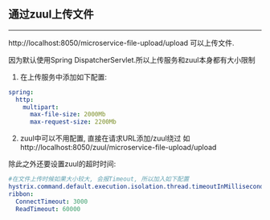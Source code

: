 ## 通过zuul上传文件

--- 

http://localhost:8050/microservice-file-upload/upload
可以上传文件. 

因为默认使用Spring DispatcherServlet.所以上传服务和zuul本身都有大小限制
1. 在上传服务中添加如下配置:
```yml
spring:
  http:
    multipart:
      max-file-size: 2000Mb
      max-request-size: 2200Mb
```
2. zuul中可以不用配置, 直接在请求URL添加/zuul绕过
如http://localhost:8050/zuul/microservice-file-upload/upload

除此之外还要设置zuul的超时时间:
```yml
#在文件上传时候如果大小较大, 会报Timeout, 所以加入如下配置
hystrix.command.default.execution.isolation.thread.timeoutInMilliseconds: 60000
ribbon:
  ConnectTimeout: 3000
  ReadTimeout: 60000
```

